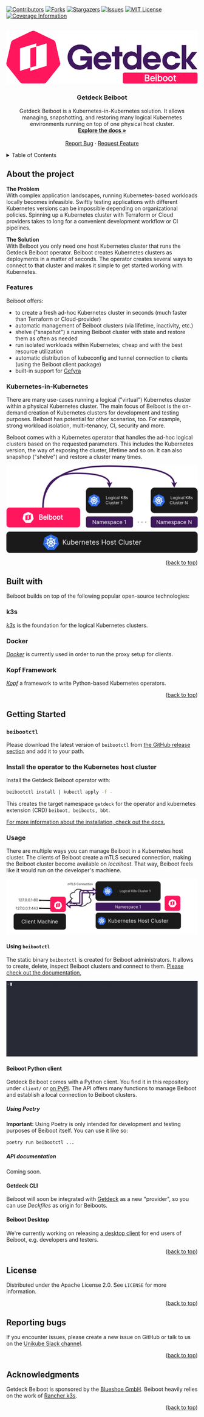 <div id="top"></div>

<!-- PROJECT SHIELDS -->
[![Contributors][contributors-shield]][contributors-url]
[![Forks][forks-shield]][forks-url]
[![Stargazers][stars-shield]][stars-url]
[![Issues][issues-shield]][issues-url]
[![MIT License][license-shield]][license-url]
[![Coverage Information][codecov-shield]][codecov-url]


<!-- PROJECT LOGO -->
<br />
<div align="center">
  <a href="https://github.com/Getdeck/beiboot">
    <img src="https://github.com/Getdeck/beiboot/raw/main/docs/static/img/logo.png" alt="Getdeck Beiboot Logo"/>
  </a>

  <h3 align="center">Getdeck Beiboot</h3>

  <p align="center">
    Getdeck Beiboot is a Kubernetes-in-Kubernetes solution. It allows managing, snapshotting, and restoring many logical Kubernetes environments running on top of one physical host cluster.
    <br />
    <a href="https://getdeck.dev/beiboot/"><strong>Explore the docs »</strong></a>
    <br />
    <br />
    <a href="https://github.com/Getdeck/beiboot/issues">Report Bug</a>
    ·
    <a href="https://github.com/Getdeck/beiboot/issues">Request Feature</a>
  </p>
</div>

<!-- TABLE OF CONTENTS -->
<details>
  <summary>Table of Contents</summary>
  <ol>
    <li>
      <a href="#about-the-project">About The Project</a>
      <ul>
        <li><a href="#features">Features</a></li>
        <li><a href="#what-is-hybrid-cloud-development">What is hybrid cloud development?</a></li>
        <li><a href="#kubernetes-in-kubernetes">Kubernetes-in-Kubernetes</a></li>
      </ul>
    </li>
    <li>
      <a href="#built-with">Built with</a>
    </li>
    <li>
      <a href="#getting-started">Getting Started</a>
      <ul>
        <li><a href="#install-the-operator-to-the-kubernetes-host-cluster">Install the operator to the Kubernetes host cluster</a></li>
        <li><a href="#usage">Usage</a></li>
      </ul>
    </li>
    <li><a href="#license">License</a></li>
    <li><a href="#reporting-bugs">Reporting bugs</a></li>
    <li><a href="#acknowledgments">Acknowledgments</a></li>
  </ol>
</details>

<!-- ABOUT THE PROJECT -->
## About the project
**The Problem**  
With complex application landscapes, running Kubernetes-based workloads locally becomes infeasible. Swiftly testing applications with different Kubernetes versions can be impossible depending on organizational policies. Spinning up a Kubernetes cluster with Terraform or Cloud providers takes to long for a convenient development workflow or CI pipelines.

**The Solution**  
With Beiboot you only need one host Kubernetes cluster that runs the Getdeck Beiboot operator. Beiboot creates Kubernetes clusters as deployments in a matter of seconds. The operator creates several ways to connect to that cluster and makes it simple to get started working with Kubernetes.

### Features
Beiboot offers:
- to create a fresh ad-hoc Kubernetes cluster in seconds (much faster than Terraform or Cloud-provider)
- automatic management of Beiboot clusters (via lifetime, inactivity, etc.)
- shelve ("snapshot") a running Beiboot cluster with state and restore them as often as needed
- run isolated workloads within Kubernetes; cheap and with the best resource utilization
- automatic distribution of kubeconfig and tunnel connection to clients (using the Beiboot client package)
- built-in support for [Gefyra](https://gefyra.dev)


### Kubernetes-in-Kubernetes
There are many use-cases running a logical ("virtual") Kubernetes cluster within a physical Kubernetes cluster. The main focus of Beiboot is the on-demand creation of Kubernetes clusters for development and testing purposes. Beiboot has potential for other scenarios, too. For example, strong workload isolation, multi-tenancy, CI, security and more.   
  
Beiboot comes with a Kubernetes operator that handles the ad-hoc logical clusters based on the requested parameters. 
This includes the Kubernetes version, the way of exposing the cluster, lifetime and so on. It can also snapshop ("shelve") and restore a cluster many times.

<div align="center">
    <img src="https://github.com/Getdeck/beiboot/raw/main/docs/static/img/beiboot-ops.png" alt="Beiboot operator"/>
</div>

<p align="right">(<a href="#top">back to top</a>)</p> 

## Built with
Beiboot builds on top of the following popular open-source technologies:

### k3s
[*k3s*](https://rancher.com/docs/k3s/latest/en/) is the foundation for the logical Kubernetes clusters. 

### Docker
[*Docker*](https://docker.io) is currently used in order to run the proxy setup for clients.

### Kopf Framework
[*Kopf*](https://github.com/nolar/kopf) a framework to write Python-based Kubernetes operators.


<p align="right">(<a href="#top">back to top</a>)</p>

<!-- GETTING STARTED -->
## Getting Started
### `beibootctl`
Please download the latest version of `beibootctl` from [the GitHub release section](https://github.com/Getdeck/beiboot/releases/latest/) and add it to your path.

### Install the operator to the Kubernetes host cluster
Install the Getdeck Beiboot operator with:
```bash
beibootctl install | kubectl apply -f -
```
This creates the target namespace `getdeck` for the operator and kubernetes extension (CRD) `beiboot, beiboots, bbt`.

[For more information about the installation, check out the docs.](https://getdeck.dev/beiboot/installation/basics/)


### Usage
There are multiple ways you can manage Beiboot in a Kubernetes host cluster. The clients of Beiboot create a mTLS secured connection, making the Beiboot cluster become available on *localhost*. That way,
Beiboot feels like it would run on the developer's machiene.

<div align="center">
    <img src="https://github.com/Getdeck/beiboot/raw/main/docs/static/img/beiboot-client-connection.png" alt="Beiboot client connect"/>
</div>


#### Using `beibootctl`
The static binary `beibootctl` is created for Beiboot administrators. It allows to create, delete, inspect Beiboot clusters and connect to them. [Please check out the documentation.](https://getdeck.dev/beiboot/beibootctl/)

<div align="center">
    <img src="https://github.com/Getdeck/beiboot/raw/main/docs/static/img/beibootctl-demo.gif" alt="beibootctl demo"/>
</div>

#### Beiboot Python client
Getdeck Beiboot comes with a Python client. You find it in this repository under `client/` or [on PyPI](https://pypi.org/project/beiboot/). The API offers many functions to manage Beiboot and establish a local connection to Beiboot clusters.

##### Using Poetry
**Important:** Using Poetry is only intended for development and testing purposes of Beiboot itself.
You can use it like so:
```bash
poetry run beibootctl ...
```


##### API documentation
Coming soon.

#### Getdeck CLI
Beiboot will soon be integrated with [Getdeck](https://getdeck.dev/docs/deckfile/specs#provider) as a new "provider", so
you can use _Deckfiles_ as origin for Beiboots.

#### Beiboot Desktop
We're currently working on releasing [a desktop client](https://github.com/Getdeck/beiboot-desktop) for end users  of Beiboot, e.g. developers and testers.

<p align="right">(<a href="#top">back to top</a>)</p>

<!-- LICENSE -->
## License
Distributed under the Apache License 2.0. See `LICENSE` for more information.

<p align="right">(<a href="#top">back to top</a>)</p>

## Reporting bugs
If you encounter issues, please create a new issue on GitHub or talk to us on the
[Unikube Slack channel](https://unikubeworkspace.slack.com/). 

<p align="right">(<a href="#top">back to top</a>)</p>

## Acknowledgments
Getdeck Beiboot is sponsored by the [Blueshoe GmbH](https://blueshoe.io). Beiboot heavily relies on the work of [Rancher
k3s](https://rancher.com/docs/k3s/latest/en/).

<p align="right">(<a href="#top">back to top</a>)</p>

<!-- MARKDOWN LINKS & IMAGES -->
<!-- https://www.markdownguide.org/basic-syntax/#reference-style-links -->
[contributors-shield]: https://img.shields.io/github/contributors/Getdeck/beiboot.svg?style=for-the-badge
[contributors-url]: https://github.com/Getdeck/beiboot/graphs/contributors
[forks-shield]: https://img.shields.io/github/forks/Getdeck/beiboot.svg?style=for-the-badge
[forks-url]: https://github.com/Getdeck/beiboot/network/members
[stars-shield]: https://img.shields.io/github/stars/Getdeck/beiboot.svg?style=for-the-badge
[stars-url]: https://github.com/Getdeck/beiboot/stargazers
[issues-shield]: https://img.shields.io/github/issues/Getdeck/beiboot.svg?style=for-the-badge
[issues-url]: https://github.com/Getdeck/beiboot/issues
[license-shield]: https://img.shields.io/github/license/Getdeck/beiboot.svg?style=for-the-badge
[license-url]: https://github.com/Getdeck/beiboot/blob/master/LICENSE.txt
[codecov-shield]: https://img.shields.io/codecov/c/gh/Getdeck/beiboot?style=for-the-badge&token=QI26A1R5E9
[codecov-url]: https://codecov.io/gh/Getdeck/beiboot


